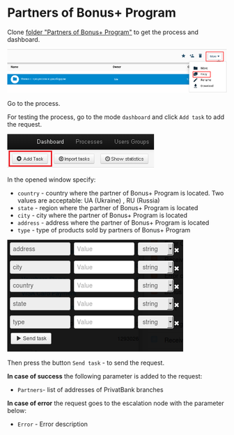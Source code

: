 # Partners of Bonus+ Program

Clone [folder "Partners of Bonus+ Program"](https://admin.corezoid.com/folder/conv/6081) to get the process and dashboard.

![](../img/copy_folder.png)

Go to the process.

For testing the process, go to the mode `dashboard` and click `Add task` to add the request.

![](../img/mandrill_dashboard.png)

In the opened window specify:
*   `country` - country where the partner of Bonus+ Program is located. Two values are acceptable: UA (Ukraine) , RU (Russia)
*   `state` - region where the partner of Bonus+ Program is located
*   `city` - city where the partner of Bonus+ Program is located
*   `address` - address where the partner of Bonus+ Program is located
*   `type` - type of products sold by partners of Bonus+ Program

![](../img/bonus_plus.png)

Then press the button `Send task` - to send the request.

**In case of success** the following parameter is added to the request:

* `Partners`- list of addresses of PrivatBank branches

**In case of error** the request goes to the escalation node with the parameter below:
* `Error` - Error description